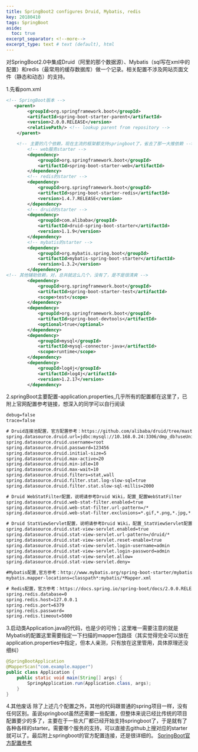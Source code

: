 ```yaml
---
title: SpringBoot2 configures Druid, Mybatis, redis
key: 20180410
tags: SpringBoot
aside:
  toc: true
excerpt_separator: <!--more-->
excerpt_type: text # text (default), html
---
```



对SpringBoot2.0中集成Druid（阿里的那个数据源）、Mybatis（sql写在xml中的配置）和redis（最常用的缓存数据库）做一个记录。相关配置不涉及网站页面文件（静态和动态）的支持。
<!--more-->

1.先看pom.xml
```xml
<!-- SpringBoot版本 -->
   <parent>
        <groupId>org.springframework.boot</groupId>
        <artifactId>spring-boot-starter-parent</artifactId>
        <version>2.0.0.RELEASE</version>
        <relativePath/> <!-- lookup parent from repository -->
    </parent>

    <!-- 主要的几个依赖，现在主流的框架都支持springboot了，省去了那一大推依赖 -->
        <!-- web服务starter -->
        <dependency>
            <groupId>org.springframework.boot</groupId>
            <artifactId>spring-boot-starter-web</artifactId>
        </dependency>
        <!-- redis的starter -->
        <dependency>
            <groupId>org.springframework.boot</groupId>
            <artifactId>spring-boot-starter-redis</artifactId>
            <version>1.4.7.RELEASE</version>
        </dependency>
        <!-- druid的starter -->
        <dependency>
            <groupId>com.alibaba</groupId>
            <artifactId>druid-spring-boot-starter</artifactId>
            <version>1.1.9</version>
        </dependency>
        <!-- mybatis的starter -->
        <dependency>
            <groupId>org.mybatis.spring.boot</groupId>
            <artifactId>mybatis-spring-boot-starter</artifactId>
            <version>1.3.2</version>
        </dependency>
<!-- 其他辅助依赖，对，总共就这么几个，没有了，是不是很清爽 -->
        <dependency>
            <groupId>org.springframework.boot</groupId>
            <artifactId>spring-boot-starter-test</artifactId>
            <scope>test</scope>
        </dependency>
        <dependency>
            <groupId>org.springframework.boot</groupId>
            <artifactId>spring-boot-devtools</artifactId>
            <optional>true</optional>
        </dependency>
        <dependency>
            <groupId>mysql</groupId>
            <artifactId>mysql-connector-java</artifactId>
            <scope>runtime</scope>
        </dependency>
        <dependency>
            <groupId>log4j</groupId>
            <artifactId>log4j</artifactId>
            <version>1.2.17</version>
        </dependency>
```

2.springBoot主要配置-application.properties,几乎所有的配置都在这里了，已附上官网配置参考链接，想深入的同学可以自行阅读

```xml
debug=false
trace=false

# Druid连接池配置，官方配置参考：https://github.com/alibaba/druid/tree/master/druid-spring-boot-starter
spring.datasource.druid.url=jdbc:mysql://10.168.0.24:3306/dmp_db?useUnicode=true&characterEncoding=utf8
spring.datasource.druid.username=root
spring.datasource.druid.password=123456
spring.datasource.druid.initial-size=5
spring.datasource.druid.max-active=20
spring.datasource.druid.min-idle=10
spring.datasource.druid.max-wait=10
spring.datasource.druid.filters=stat,wall
spring.datasource.druid.filter.stat.log-slow-sql=true
spring.datasource.druid.filter.stat.slow-sql-millis=2000

# Druid WebStatFilter配置，说明请参考Druid Wiki，配置_配置WebStatFilter
spring.datasource.druid.web-stat-filter.enabled=true
spring.datasource.druid.web-stat-filter.url-pattern=/*
spring.datasource.druid.web-stat-filter.exclusions=*.gif,*.png,*.jpg,*.html,*.js,*.css,*.ico,/druid/*

# Druid StatViewServlet配置，说明请参考Druid Wiki，配置_StatViewServlet配置
spring.datasource.druid.stat-view-servlet.enabled=true
spring.datasource.druid.stat-view-servlet.url-pattern=/druid/*
spring.datasource.druid.stat-view-servlet.reset-enable=true
spring.datasource.druid.stat-view-servlet.login-username=admin
spring.datasource.druid.stat-view-servlet.login-password=admin
spring.datasource.druid.stat-view-servlet.allow=
spring.datasource.druid.stat-view-servlet.deny=

#Mybatis配置,官方参考：http://www.mybatis.org/spring-boot-starter/mybatis-spring-boot-autoconfigure/
mybatis.mapper-locations=classpath*:mybatis/*Mapper.xml

# Redis配置，官方参考：https://docs.spring.io/spring-boot/docs/2.0.0.RELEASE/reference/htmlsingle/#common-application-properties
spring.redis.database=0
spring.redis.host=127.0.0.1
spring.redis.port=6379
spring.redis.password=
spring.redis.timeout=5000

```

3.启动类Application.java的代码，也是少的可怜；这里唯一需要注意的就是Mybatis的配置这里需要指定一下扫描的mapper包路径（其实觉得完全可以放在application.properties中指定，但本人亲测，只有放在这里管用，具体原理还没细纠）

```java
@SpringBootApplication
@MapperScan("com.example.mapper")
public class Application {
    public static void main(String[] args) {
        SpringApplication.run(Application.class, args);
    }
}
```

4.其他废话
除了上述几个配置之外，其他的代码跟普通的spring项目一样，没有任何区别。虽说springboot虽然还需要一些配置，但整体来说已经比传统的项目配置要少的多了，主要在于一些大厂都已经开始支持springboot了，于是就有了各种各样的starter。需要哪个服务的支持，可以直接去github上搜对应的starter就可以了。最后附上springboot的官方配置连接，还是很详细的。
[SpringBoot官方配置参考](https://docs.spring.io/spring-boot/docs/2.0.0.RELEASE/reference/htmlsingle/#common-application-properties)


